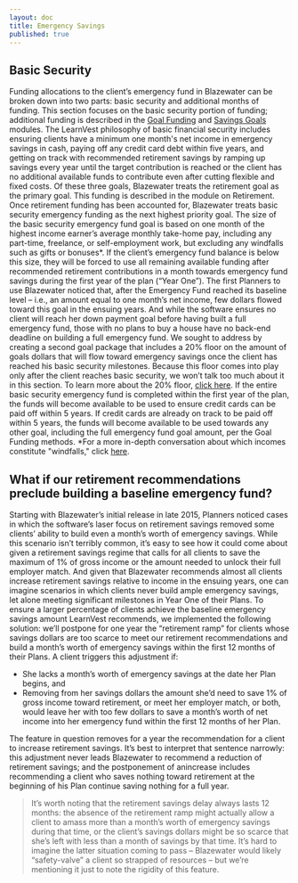```yaml
---
layout: doc
title: Emergency Savings
published: true
---
```

## Basic Security
 
Funding allocations to the client’s emergency fund in Blazewater can be broken down into two parts: basic security and additional months of funding. This section focuses on the basic security portion of funding; additional funding is described in the [Goal Funding](https://learnvest.atlassian.net/wiki/pages/viewpage.action?pageId=57278496#BlazewaterDocumentation(forPlanners)-GoalFunding) and [Savings Goals](https://learnvest.atlassian.net/wiki/pages/viewpage.action?pageId=57278496#BlazewaterDocumentation(forPlanners)-SavingsGoals) modules.
The LearnVest philosophy of basic financial security includes ensuring clients have a minimum one month's net income in emergency savings in cash, paying off any credit card debt within five years, and getting on track with recommended retirement savings by ramping up savings every year until the target contribution is reached or the client has no additional available funds to contribute even after cutting flexible and fixed costs. Of these three goals, Blazewater treats the retirement goal as the primary goal. This funding is described in the module on Retirement.
Once retirement funding has been accounted for, Blazewater treats basic security emergency funding as the next highest priority goal. The size of the basic security emergency fund goal is based on one month of the highest income earner’s average monthly take-home pay, including any part-time, freelance, or self-employment work, but excluding any windfalls such as gifts or bonuses*. If the client’s emergency fund balance is below this size, they will be forced to use all remaining available funding after recommended retirement contributions in a month towards emergency fund savings during the first year of the plan (“Year One”).
The first Planners to use Blazewater noticed that, after the Emergency Fund reached its baseline level – i.e., an amount equal to one month’s net income, few dollars flowed toward this goal in the ensuing years. And while the software ensures no client will reach her down payment goal before having built a full emergency fund, those with no plans to buy a house have no back-end deadline on building a full emergency fund.
We sought to address by creating a second goal package that includes a 20% floor on the amount of goals dollars that will flow toward emergency savings once the client has reached his basic security milestones. Because this floor comes into play only after the client reaches basic security, we won’t talk too much about it in this section. To learn more about the 20% floor, [click here](https://learnvest.atlassian.net/wiki/pages/viewpage.action?pageId=57278496#BlazewaterDocumentation(forPlanners)-twenty).
If the entire basic security emergency fund is completed within the first year of the plan, the funds will become available to be used to ensure credit cards can be paid off within 5 years. If credit cards are already on track to be paid off within 5 years, the funds will become available to be used towards any other goal, including the full emergency fund goal amount, per the Goal Funding methods.
*For a more in-depth conversation about which incomes constitute "windfalls," click [here](https://learnvest.atlassian.net/wiki/pages/viewpage.action?pageId=57278496#BlazewaterDocumentation(forPlanners)-windfall). 
 
 
## What if our retirement recommendations preclude building a baseline emergency fund?
 
Starting with Blazewater’s initial release in late 2015, Planners noticed cases in which the software’s laser focus on retirement savings removed some clients’ ability to build even a month’s worth of emergency savings.
While this scenario isn’t terribly common, it’s easy to see how it could come about given a retirement savings regime that calls for all clients to save the maximum of 1% of gross income or the amount needed to unlock their full employer match. And given that Blazewater recommends almost all clients increase retirement savings relative to income in the ensuing years, one can imagine scenarios in which clients never build ample emergency savings, let alone meeting significant milestones in Year One of their Plans.
To ensure a larger percentage of clients achieve the baseline emergency savings amount LearnVest recommends, we implemented the following solution: we’ll postpone for one year the “retirement ramp” for clients whose savings dollars are too scarce to meet our retirement recommendations and build a month’s worth of emergency savings within the first 12 months of their Plans.
A client triggers this adjustment if:
- She lacks a month’s worth of emergency savings at the date her Plan begins, and 
- Removing from her savings dollars the amount she’d need to save 1% of gross income toward retirement, or meet her employer match, or both, would leave her with too few dollars to save a month’s worth of net income into her emergency fund within the first 12 months of her Plan.

The feature in question removes for a year the recommendation for a client to increase retirement savings.
It’s best to interpret that sentence narrowly: this adjustment never leads Blazewater to recommend a reduction of retirement savings; and the postponement of anincrease includes recommending a client who saves nothing toward retirement at the beginning of his Plan continue saving nothing for a full year.
> It’s worth noting that the retirement savings delay always lasts 12 months: the absence of the retirement ramp might actually allow a client to amass more than a month’s worth of emergency savings during that time, or the client’s savings dollars might be so scarce that she’s left with less than a month of savings by that time. It’s hard to imagine the latter situation coming to pass – Blazewater would likely “safety-valve” a client so strapped of resources – but we’re mentioning it just to note the rigidity of this feature. 